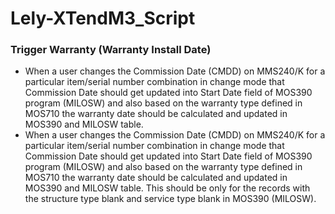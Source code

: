 # Lely-XTendM3_Script
### Trigger Warranty (Warranty Install Date)
* When a user changes the Commission Date (CMDD) on MMS240/K for a particular item/serial number combination in change mode that Commission Date should get updated into Start Date field of MOS390 program (MILOSW) and also based on the warranty type defined in MOS710 the warranty date should be calculated  and updated in MOS390 and MILOSW table.  
* When a user changes the Commission Date (CMDD) on MMS240/K for a particular item/serial number combination in change mode that Commission Date should get updated into Start Date field of MOS390 program (MILOSW) and also based on the warranty type defined in MOS710 the warranty date should be calculated  and updated in MOS390 and MILOSW table. This should be only for the records with the structure type blank and service type blank in MOS390 (MILOSW).
